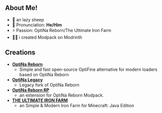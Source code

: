 ## About Me!
- 🐑 an lazy sheep 
- 🧑 Pronunciation: **He/Him** 
- ⚡ Passion: OptiNa Reborn/The Ultimate Iron Farm
- 👨‍🎨 i created Modpack on Modrinth

## Creations
- **[OptiNa Reborn](https://modrinth.com/modpack/optina-reborn)**
    - Simple and fast open-source OptiFine alternative for modern loaders based on OptiNa Reborn
- **[OptiNa Legacy](https://modrinth.com/modpack/optina-fabric)**
    - Legacy fork of OptiNa Reborn
- **[OptiNa Reborn RP](https://modrinth.com/modpack/optina-reborn-rp)**
    - an extension for OptiNa Reborn Modpack.
- **[THE ULTIMATE IRON FARM](https://www.planetminecraft.com/project/iron-farm-5845479/)**
    - an Simple & Modern Iron Farm for Minecraft: Java Edition
